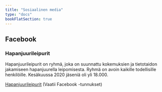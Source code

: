 ```yaml
---
title: "Sosiaalinen media"
type: "docs"
bookFlatSection: true
---
```


## Facebook

### Hapanjuurileipurit

Hapanjuurileipurit on ryhmä, joka on suunnattu kokemuksien ja 
tietotaidon jakamiseen hapanjuurella leipomisesta. Ryhmä on avoin 
kaikille todellisille henkilöille. Kesäkuussa 2020
jäseniä oli yli 18.000.

[Hapanjuurileipurit](https://www.facebook.com/groups/1406134032738223/) (Vaatii Facebook -tunnukset)